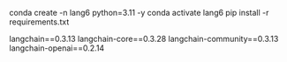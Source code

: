 
conda create -n lang6 python=3.11 -y
conda activate lang6
pip install -r requirements.txt



langchain==0.3.13
langchain-core==0.3.28
langchain-community==0.3.13
langchain-openai==0.2.14
